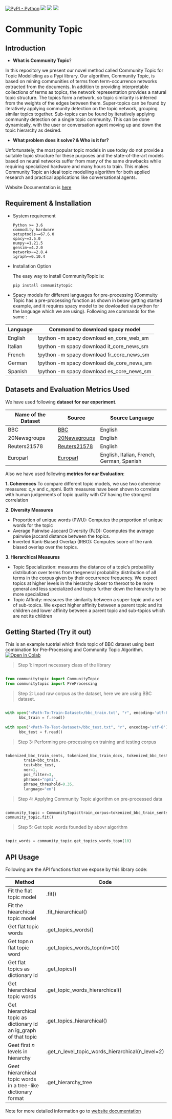 [![PyPI - Python](https://img.shields.io/badge/python-v3.6+-blue.svg)](https://pypi.org/project/communitytopic/)
[![](https://img.shields.io/pypi/v/communitytopic.svg)](https://pypi.org/project/communitytopic/)
[![](https://colab.research.google.com/assets/colab-badge.svg)](https://colab.research.google.com/drive/1npBdhbDI7c3NOfjhgbLYvUba6bLjAyUu?usp=sharing)
[![](https://readthedocs.org/projects/assets/badge/?version=latest)](https://shr1911.github.io/communitytopic/)

# Community Topic
## Introduction
- **What is Community Topic**?

In this repository we present our novel method called Community Topic for Topic Modelleling as a Pypi library. Our algorithm, Community Topic, is based on mining communities of terms from term-occurrence networks extracted from the documents. In addition to providing interpretable collections of terms as topics, the network representation provides a natural topic structure. The topics form a network, so topic similarity is inferred from the weights of the edges between them. Super-topics can be found by iteratively applying community detection on the topic network, grouping similar topics together. Sub-topics can be found by iteratively applying community detection on a single topic community. This can be done dynamically, with the user or conversation agent moving up and down the topic hierarchy as desired.

- **What problem does it solve? & Who is it for?**

Unfortunately, the most popular topic models in use today do not provide a suitable topic structure for these purposes and the state-of-the-art models based on neural networks suffer from many of the same drawbacks while requiring specialized hardware and many hours to train. This makes Community Topic an ideal topic modelling algorithm for both applied research and practical applications like conversational agents.


Website Documentation is [here](https://shr1911.github.io/communitytopic/)

## Requirement & Installation

- System requirement

      Python >= 3.6
      commodity hardware
      setuptools~=67.6.0
      spacy~=3.5.0
      numpy~=1.21.5
      gensim~=4.2.0
      networkx~=2.8.4
      igraph~=0.10.4


- Installation Option

  The easy way to install CommunityTopic is:

      pip install communitytopic
   
   
- Spacy models for different languages for pre-processing (Commuity Topic has a pre-processing function as shown in below getting started example, and it requires spacy model to be dowloaded via python for the language which we are using). Following are commands for the same :

| Language | Commond to download spacy model |
|---|---|
| English | !python -m spacy download en_core_web_sm |
| Italian | !python -m spacy download it_core_news_sm |
| French | !python -m spacy download fr_core_news_sm |
| German | !python -m spacy download de_core_news_sm |
| Spanish | !python -m spacy download es_core_news_sm |

      
## Datasets and Evaluation Metrics Used
We have used following **dataset for our experiment**.

| Name of the Dataset | Source  | Source Language |
|---|---|---|
| BBC | [BBC](https://www.kaggle.com/competitions/learn-ai-bbc/data) | English |
| 20Newsgroups | [20Newsgroups](https://scikit-learn.org/0.19/datasets/twenty_newsgroups.html) | English |
| Reuters21578 | [Reuters21578](https://huggingface.co/datasets/reuters21578) | English |
| Europarl | [Europarl](https://www.statmt.org/europarl/) | English, Italian, French, German, Spanish |


Also we have used following **metrics for our Evaluation**:

**1. Coherences**
To compare different topic models, we use two coherence measures: c_v and c_npmi. Both measures have been shown to correlate with human judgements of topic quality with CV having the strongest correlation

**2. Diversity Measures**
- Proportion of unique words (PWU): Computes the proportion of unique words for the topic
- Average Pairwise Jaccard Diversity (PJD): Coomputes the average pairwise jaccard distance between the topics.
- Inverted Rank-Biased Overlap (IRBO): Computes score of the rank biased overlap over the topics. 

**3. Hierarchical Measures**
- Topic Specialization:  measures the distance of a topic’s probability distribution over terms from thegeneral probability distribution of all terms in the corpus given by their occurrence frequency. We expect topics at higher levels in the hierarchy closer to theroot to be more general and less specialized and topics further down the hierarchy to be more specialized
- Topic Affinity: measures the similarity between a super-topic and a set of sub-topics. We expect higher affinity between a parent topic and its children and lower affinity between a parent topic and sub-topics which are not its children

## Getting Started (Try it out)
This is an example tuotrial which finds topic of BBC dataset using best combination for Pre-Processing and Community Topic Algorithm. [![Open In Colab](https://colab.research.google.com/assets/colab-badge.svg)](https://colab.research.google.com/drive/1npBdhbDI7c3NOfjhgbLYvUba6bLjAyUu?usp=sharing)

> Step 1: import necessary class of the library
```python

from communitytopic import CommunityTopic
from communitytopic import PreProcessing
```

> Step 2: Load raw corpus as the dataset, here we are using BBC dataset. 
```python

with open("<Path-To-Train-Dataset>/bbc_train.txt", "r", encoding='utf-8') as f:
      bbc_train = f.read()
      
with open("<Path-To-Test-Dataset>/bbc_test.txt", "r", encoding='utf-8') as f:
      bbc_test = f.read()
```

> Step 3: Performing pre-processing on training and testing corpus
```python

tokenized_bbc_train_sents, tokenized_bbc_train_docs, tokenized_bbc_test_docs, dictionary = PreProcessing.do_preprocessing(
        train=bbc_train,
        test=bbc_test,
        ner=1,
        pos_filter=3,
        phrases="npmi",
        phrase_threshold=0.35,
        language="en")
```


> Step 4: Applying Community Topic algorithm on pre-processed data
```python

community_topic = CommunityTopic(train_corpus=tokenized_bbc_train_sents,  dictionary=dictionary)
community_topic.fit()
```

> Step 5: Get topic words founded by abovr algorithm
```python

topic_words = community_topic.get_topics_words_topn(10)
```

## API Usage

Following are the API functions that we expose by this library code:

| Method | Code |
|---|---|
| Fit the flat topic model | .fit() |
| Fit the hiearchical topic model | .fit_hierarchical() |
| Get flat topic words | .get_topics_words() |
| Get topn _n_ flat topic word | .get_topics_words_topn(n=10) |
| Get flat topics as dictionary id | .get_topics() |
| Get hierarchical topic words | .get_topic_words_hierarchical() |
| Get hierarchical topic as dictionary id an ig_graph of that topic | .get_topics_hierarchical() |
| Geet first _n_ levels in hierarchy | .get_n_level_topic_words_hierarchical(n_level=2) |
| Geet hierarchical topic words in a tree-like dictionary format | .get_hierarchy_tree |

Note for more detailed information go to [website documentation](https://shr1911.github.io/communitytopic/)



